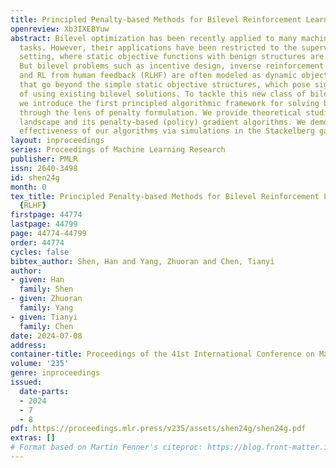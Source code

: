 ```yaml
---
title: Principled Penalty-based Methods for Bilevel Reinforcement Learning and RLHF
openreview: Xb3IXEBYuw
abstract: Bilevel optimization has been recently applied to many machine learning
  tasks. However, their applications have been restricted to the supervised learning
  setting, where static objective functions with benign structures are considered.
  But bilevel problems such as incentive design, inverse reinforcement learning (RL),
  and RL from human feedback (RLHF) are often modeled as dynamic objective functions
  that go beyond the simple static objective structures, which pose significant challenges
  of using existing bilevel solutions. To tackle this new class of bilevel problems,
  we introduce the first principled algorithmic framework for solving bilevel RL problems
  through the lens of penalty formulation. We provide theoretical studies of the problem
  landscape and its penalty-based (policy) gradient algorithms. We demonstrate the
  effectiveness of our algorithms via simulations in the Stackelberg game and RLHF.
layout: inproceedings
series: Proceedings of Machine Learning Research
publisher: PMLR
issn: 2640-3498
id: shen24g
month: 0
tex_title: Principled Penalty-based Methods for Bilevel Reinforcement Learning and
  {RLHF}
firstpage: 44774
lastpage: 44799
page: 44774-44799
order: 44774
cycles: false
bibtex_author: Shen, Han and Yang, Zhuoran and Chen, Tianyi
author:
- given: Han
  family: Shen
- given: Zhuoran
  family: Yang
- given: Tianyi
  family: Chen
date: 2024-07-08
address:
container-title: Proceedings of the 41st International Conference on Machine Learning
volume: '235'
genre: inproceedings
issued:
  date-parts:
  - 2024
  - 7
  - 8
pdf: https://proceedings.mlr.press/v235/assets/shen24g/shen24g.pdf
extras: []
# Format based on Martin Fenner's citeproc: https://blog.front-matter.io/posts/citeproc-yaml-for-bibliographies/
---
```

